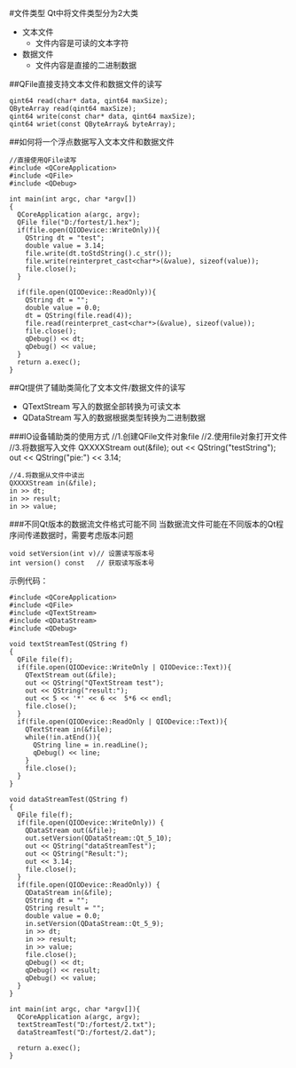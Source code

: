 #文件类型
Qt中将文件类型分为2大类

* 文本文件
  * 文件内容是可读的文本字符
* 数据文件
  * 文件内容是直接的二进制数据

##QFile直接支持文本文件和数据文件的读写

    qint64 read(char* data, qint64 maxSize);
    QByteArray read(qint64 maxSize);
    qint64 write(const char* data, qint64 maxSize);
    qint64 wriet(const QByteArray& byteArray);

##如何将一个浮点数据写入文本文件和数据文件

    //直接使用QFile读写
    #include <QCoreApplication>
    #include <QFile>
    #include <QDebug>
    
    int main(int argc, char *argv[])
    {
      QCoreApplication a(argc, argv);
      QFile file("D:/fortest/1.hex");
      if(file.open(QIODevice::WriteOnly)){
        QString dt = "test";
        double value = 3.14;
        file.write(dt.toStdString().c_str());
        file.write(reinterpret_cast<char*>(&value), sizeof(value));
        file.close();
      }
    
      if(file.open(QIODevice::ReadOnly)){
        QString dt = "";
        double value = 0.0;
        dt = QString(file.read(4));
        file.read(reinterpret_cast<char*>(&value), sizeof(value));
        file.close();
        qDebug() << dt;
        qDebug() << value;
      }
      return a.exec();
    }
##Qt提供了辅助类简化了文本文件/数据文件的读写
* QTextStream 写入的数据全部转换为可读文本
* QDataStream 写入的数据根据类型转换为二进制数据


###IO设备辅助类的使用方式
    //1.创建QFile文件对象file
    //2.使用file对象打开文件
    //3.将数据写入文件
    QXXXXStream out(&file);
    out << QString("testString");
    out << QString("pie:") << 3.14;

    //4.将数据从文件中读出
    QXXXXStream in(&file);
    in >> dt;
    in >> result;
    in >> value;

###不同Qt版本的数据流文件格式可能不同
当数据流文件可能在不同版本的Qt程序间传递数据时，需要考虑版本问题

    void setVersion(int v)// 设置读写版本号
    int version() const   // 获取读写版本号




示例代码：
    
    #include <QCoreApplication>
    #include <QFile>
    #include <QTextStream>
    #include <QDataStream>
    #include <QDebug>
    
    void textStreamTest(QString f)
    {
      QFile file(f);
      if(file.open(QIODevice::WriteOnly | QIODevice::Text)){
        QTextStream out(&file);
        out << QString("QTextStream test");
        out << QString("result:");
        out << 5 << '*' << 6 <<  5*6 << endl;
        file.close();
      }
      if(file.open(QIODevice::ReadOnly | QIODevice::Text)){
        QTextStream in(&file);
        while(!in.atEnd()){
          QString line = in.readLine();
          qDebug() << line;
        }
        file.close();
      }
    }
    
    void dataStreamTest(QString f)
    {
      QFile file(f);
      if(file.open(QIODevice::WriteOnly)) {
        QDataStream out(&file);
        out.setVersion(QDataStream::Qt_5_10);
        out << QString("dataStreamTest");
        out << QString("Result:");
        out << 3.14;
        file.close();
      }
      if(file.open(QIODevice::ReadOnly)) {
        QDataStream in(&file);
        QString dt = "";
        QString result = "";
        double value = 0.0;
        in.setVersion(QDataStream::Qt_5_9);
        in >> dt;
        in >> result;
        in >> value;
        file.close();
        qDebug() << dt;
        qDebug() << result;
        qDebug() << value;
      }
    }
    
    int main(int argc, char *argv[]){
      QCoreApplication a(argc, argv);
      textStreamTest("D:/fortest/2.txt");
      dataStreamTest("D:/fortest/2.dat");
    
      return a.exec();
    }
